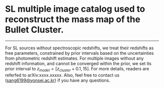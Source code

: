 # SL multiple image catalog used to reconstruct the mass map of the Bullet Cluster.
-------------------------------------------- 

For SL sources without spectroscopic redshifts, we treat their redshifts as free parameters, constrained by prior intervals based on the uncertainties from photometric redshift estimates. 
For multiple images without any redshift information, and cannot be converged within the prior, we set its prior interval to $z_{model}=[z_{cluster}+0.1, 15]$.
For more details, readers are referfed to arXiv:xxxx.xxxxx. Also, feel free to contact us (sang6199@yonsei.ac.kr) if you have any questions.
